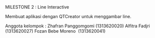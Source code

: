 MILESTONE 2 : Line Interactive

Membuat aplikasi dengan QTCreator untuk menggambar line.

Anggota kelompok :
Zhafran Panggomgomi (1313620020)
Alfitra Fadjri      (1313620027)
Fozan Bebe Moreno   (1313620041)
